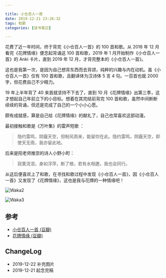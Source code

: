 ```yaml
---

title: 小仓百人一首
date: 2019-12-21 23:26:32
tags: 和歌
categories: [读书笔记]

---
```


花费了近一年时间，终于背完《小仓百人一首》的 100 首和歌。从 2018 年 12 月看完《花牌情缘》便念起背诵这 100 首和歌，2019 年 1 月开始制作《小仓百人一首》的 Anki 卡片，直到 2019 年 12 月，才背完整本的《小仓百人一首》。

<!--more-->

这也是我第一次，是因为自己想背东西而去背颂，纯粹的兴趣与内在动机。虽《小仓百人一首》仅有 100 首和歌，且翻译体为汉诗体 5 言 4 句。一百首也就 2000 字，但花费自己不少精力。

19 年上半年背了 40 来首就坚持不下去了，直到 10 月《花牌情缘》出第三季，这才想起自己年前立下的小目标。想着在其完结前背完 100 首和歌，虽然中间断断续续的背诵，但还是完成了自己的一个小小心愿。

颇有成就感，算是自己给《花牌情缘》的献礼了，自己也常喜欢这部动漫。

最初接触和歌是《万叶集》的雷声短歌 ：

> 隐约雷鸣，阴霾天空，但盼风雨来，能留你在此。隐约雷鸣，阴霾天空，即使天无雨，我亦留此地。

后来是阳老师推崇的诗人小野小町：

> 寂寞流泪，身如浮萍，断了根，若有水相邀，我也会同行。

从这后便喜欢上了和歌，在寻找和歌过程中发现《小仓百人一首》，因《小仓百人一首》又发现了《花牌情缘》，这也是我与花牌的一种情缘吧！

![Waka2](http://blgo-1258469251.file.myqcloud.com/Waka2.jpeg?imageMogr2/strip/thumbnail/!50p)

![Waka3](http://blgo-1258469251.file.myqcloud.com/Waka3.png?imageMogr2/strip/thumbnail/!35p)

## 参考

- [小仓百人一首 (豆瓣)](https://book.douban.com/subject/2153299/)
- [花牌情缘 (豆瓣)](https://movie.douban.com/subject/6439459/)

## ChangeLog

- 2019-12-22 补充图片
- 2019-12-21 起念完稿
